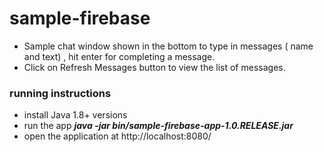 # sample-firebase

- Sample chat window shown in the bottom to type in messages ( name and text) , hit enter for completing a message.
- Click on Refresh Messages button to view the list of messages.

### running instructions
- install Java 1.8+ versions
- run the app <b><i>java -jar bin/sample-firebase-app-1.0.RELEASE.jar</i></b>
- open the application at http://localhost:8080/
